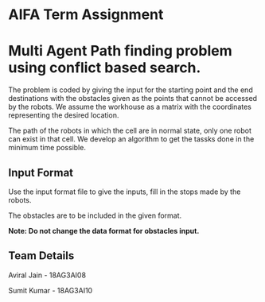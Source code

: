 # AIFA Term Assignment
# Multi Agent Path finding problem using conflict based search.
The problem is coded by giving the input for the starting point and the end destinations with the obstacles given as the points that cannot be accessed by the robots. We assume the workhouse as a matrix with the coordinates representing the desired location.

The path of the robots in which the cell are in normal state, only one robot can exist in that cell. We develop an algorithm to get the tassks done in the minimum time possible. 




## Input Format

Use the input format file to give the inputs, fill in the stops made by the robots.

The obstacles are to be included in the given format. 

**Note: Do not change the data format for obstacles input.** 

## Team Details

Aviral Jain - 18AG3AI08

Sumit Kumar - 18AG3AI10
